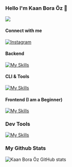 ### Hello I'm Kaan Bora Öz 👋
![](https://komarev.com/ghpvc/?username=kaanboraoz)

#### Connect with me
[![Instagram](https://img.shields.io/badge/Instagram-E4405F?style=for-the-badge&logo=instagram&logoColor=white)](https://www.instagram.com/boraatech/)

#### Backend
[![My Skills](https://skillicons.dev/icons?i=dotnet,postgres)](https://skillicons.dev)

#### CLI & Tools
[![My Skills](https://skillicons.dev/icons?i=rust,linux)](https://skillicons.dev)

#### Frontend (I am a Beginner)
[![My Skills](https://skillicons.dev/icons?i=react,tailwind,nextjs)](https://skillicons.dev)

### Dev Tools
[![My Skills](https://skillicons.dev/icons?i=git,aws,stackoverflow)](https://skillicons.dev)

### My Github Stats
![Kaan Bora Öz GitHub stats](https://github-readme-stats.vercel.app/api?username=kaanboraoz&show_icons=true&theme=radical)
